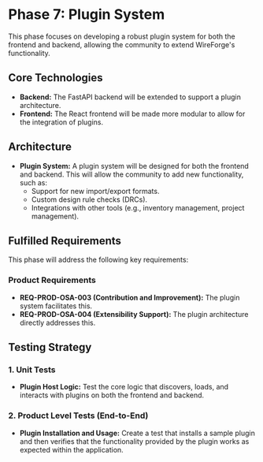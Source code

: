 # Phase 7: Plugin System

This phase focuses on developing a robust plugin system for both the frontend and backend, allowing the community to extend WireForge's functionality.

## Core Technologies

- **Backend:** The FastAPI backend will be extended to support a plugin architecture.
- **Frontend:** The React frontend will be made more modular to allow for the integration of plugins.

## Architecture

- **Plugin System:** A plugin system will be designed for both the frontend and backend. This will allow the community to add new functionality, such as:
    - Support for new import/export formats.
    - Custom design rule checks (DRCs).
    - Integrations with other tools (e.g., inventory management, project management).

## Fulfilled Requirements

This phase will address the following key requirements:

### Product Requirements
- **REQ-PROD-OSA-003 (Contribution and Improvement):** The plugin system facilitates this.
- **REQ-PROD-OSA-004 (Extensibility Support):** The plugin architecture directly addresses this.

## Testing Strategy

### 1. Unit Tests
- **Plugin Host Logic:** Test the core logic that discovers, loads, and interacts with plugins on both the frontend and backend.

### 2. Product Level Tests (End-to-End)
- **Plugin Installation and Usage:** Create a test that installs a sample plugin and then verifies that the functionality provided by the plugin works as expected within the application.
